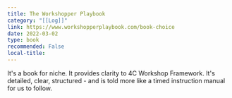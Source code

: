 ```yaml
---
title: The Workshopper Playbook
category: "[[Log]]"
link: https://www.workshopperplaybook.com/book-choice
date: 2022-03-02
type: book
recommended: False
local-title: 
---
```

It's a book for niche. It provides clarity to 4C Workshop Framework. It's detailed, clear, structured - and is told more like a timed instruction manual for us to follow.